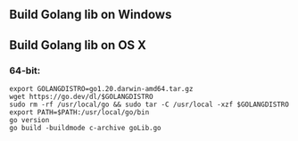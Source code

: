 ## Build Golang lib on Windows

## Build Golang lib on OS X

### 64-bit:

    export GOLANGDISTRO=go1.20.darwin-amd64.tar.gz
    wget https://go.dev/dl/$GOLANGDISTRO
    sudo rm -rf /usr/local/go && sudo tar -C /usr/local -xzf $GOLANGDISTRO
    export PATH=$PATH:/usr/local/go/bin
    go version
    go build -buildmode c-archive goLib.go
